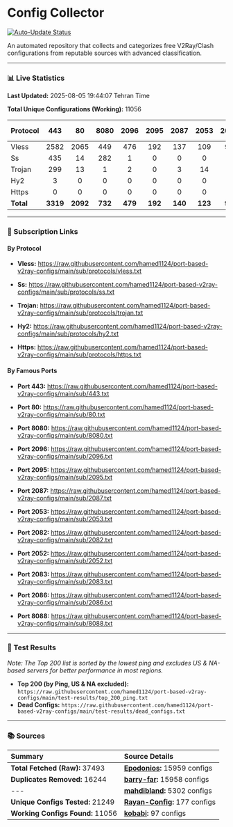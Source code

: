 # Config Collector

[![Auto-Update Status](https://github.com/hamed1124/port-based-v2ray-configs/actions/workflows/main.yml/badge.svg)](https://github.com/hamed1124/port-based-v2ray-configs/actions/workflows/main.yml)

An automated repository that collects and categorizes free V2Ray/Clash configurations from reputable sources with advanced classification.

---

### 📊 Live Statistics

**Last Updated:** 2025-08-05 19:44:07 Tehran Time

**Total Unique Configurations (Working):** 11056

| Protocol | 443 | 80 | 8080 | 2096 | 2095 | 2087 | 2053 | 2082 | 2052 | 2083 | 2086 | 8088 | Other Ports | Total |
|:---| :---: | :---: | :---: | :---: | :---: | :---: | :---: | :---: | :---: | :---: | :---: | :---: |:---:|:---:|
| Vless | 2582 | 2065 | 449 | 476 | 192 | 137 | 109 | 92 | 76 | 61 | 50 | 0 | 2824 | **9113** |
| Ss | 435 | 14 | 282 | 1 | 0 | 0 | 0 | 0 | 0 | 0 | 0 | 0 | 748 | **1480** |
| Trojan | 299 | 13 | 1 | 2 | 0 | 3 | 14 | 0 | 0 | 2 | 0 | 0 | 124 | **458** |
| Hy2 | 3 | 0 | 0 | 0 | 0 | 0 | 0 | 0 | 0 | 0 | 0 | 0 | 1 | **4** |
| Https | 0 | 0 | 0 | 0 | 0 | 0 | 0 | 0 | 0 | 0 | 0 | 0 | 1 | **1** |
| **Total** | **3319** | **2092** | **732** | **479** | **192** | **140** | **123** | **92** | **76** | **63** | **50** | **0** | **3698** | **11056** |

---

### 🚀 Subscription Links

#### By Protocol

- **Vless:**
  https://raw.githubusercontent.com/hamed1124/port-based-v2ray-configs/main/sub/protocols/vless.txt

- **Ss:**
  https://raw.githubusercontent.com/hamed1124/port-based-v2ray-configs/main/sub/protocols/ss.txt

- **Trojan:**
  https://raw.githubusercontent.com/hamed1124/port-based-v2ray-configs/main/sub/protocols/trojan.txt

- **Hy2:**
  https://raw.githubusercontent.com/hamed1124/port-based-v2ray-configs/main/sub/protocols/hy2.txt

- **Https:**
  https://raw.githubusercontent.com/hamed1124/port-based-v2ray-configs/main/sub/protocols/https.txt

#### By Famous Ports

- **Port 443:**
  https://raw.githubusercontent.com/hamed1124/port-based-v2ray-configs/main/sub/443.txt

- **Port 80:**
  https://raw.githubusercontent.com/hamed1124/port-based-v2ray-configs/main/sub/80.txt

- **Port 8080:**
  https://raw.githubusercontent.com/hamed1124/port-based-v2ray-configs/main/sub/8080.txt

- **Port 2096:**
  https://raw.githubusercontent.com/hamed1124/port-based-v2ray-configs/main/sub/2096.txt

- **Port 2095:**
  https://raw.githubusercontent.com/hamed1124/port-based-v2ray-configs/main/sub/2095.txt

- **Port 2087:**
  https://raw.githubusercontent.com/hamed1124/port-based-v2ray-configs/main/sub/2087.txt

- **Port 2053:**
  https://raw.githubusercontent.com/hamed1124/port-based-v2ray-configs/main/sub/2053.txt

- **Port 2082:**
  https://raw.githubusercontent.com/hamed1124/port-based-v2ray-configs/main/sub/2082.txt

- **Port 2052:**
  https://raw.githubusercontent.com/hamed1124/port-based-v2ray-configs/main/sub/2052.txt

- **Port 2083:**
  https://raw.githubusercontent.com/hamed1124/port-based-v2ray-configs/main/sub/2083.txt

- **Port 2086:**
  https://raw.githubusercontent.com/hamed1124/port-based-v2ray-configs/main/sub/2086.txt

- **Port 8088:**
  https://raw.githubusercontent.com/hamed1124/port-based-v2ray-configs/main/sub/8088.txt

---

### 🧪 Test Results
*Note: The Top 200 list is sorted by the lowest ping and excludes US & NA-based servers for better performance in most regions.*

- **Top 200 (by Ping, US & NA excluded):** `https://raw.githubusercontent.com/hamed1124/port-based-v2ray-configs/main/test-results/top_200_ping.txt`
- **Dead Configs:** `https://raw.githubusercontent.com/hamed1124/port-based-v2ray-configs/main/test-results/dead_configs.txt`

---

### 📚 Sources

| Summary | Source Details |
|:---|:---|
| **Total Fetched (Raw):** 37493 | **[Epodonios](https://github.com/Epodonios/v2ray-configs):** 15959 configs |
| **Duplicates Removed:** 16244 | **[barry-far](https://github.com/barry-far/V2ray-Config):** 15958 configs |
| --- | **[mahdibland](https://github.com/mahdibland/V2RayAggregator):** 5302 configs |
| **Unique Configs Tested:** 21249 | **[Rayan-Config](https://github.com/Rayan-Config/C-Sub):** 177 configs |
| **Working Configs Found:** 11056 | **[kobabi](https://github.com/liketolivefree/kobabi):** 97 configs |
